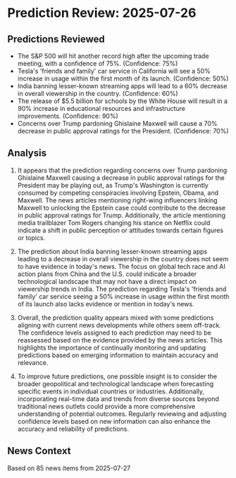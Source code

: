 # Prediction Review: 2025-07-26

## Predictions Reviewed

- The S&P 500 will hit another record high after the upcoming trade meeting, with a confidence of 75%. (Confidence: 75%)
- Tesla's 'friends and family' car service in California will see a 50% increase in usage within the first month of its launch. (Confidence: 50%)
- India banning lesser-known streaming apps will lead to a 60% decrease in overall viewership in the country. (Confidence: 60%)
- The release of $5.5 billion for schools by the White House will result in a 90% increase in educational resources and infrastructure improvements. (Confidence: 90%)
- Concerns over Trump pardoning Ghislaine Maxwell will cause a 70% decrease in public approval ratings for the President. (Confidence: 70%)

## Analysis

1. It appears that the prediction regarding concerns over Trump pardoning Ghislaine Maxwell causing a decrease in public approval ratings for the President may be playing out, as Trump's Washington is currently consumed by competing conspiracies involving Epstein, Obama, and Maxwell. The news articles mentioning right-wing influencers linking Maxwell to unlocking the Epstein case could contribute to the decrease in public approval ratings for Trump. Additionally, the article mentioning media trailblazer Tom Rogers changing his stance on Netflix could indicate a shift in public perception or attitudes towards certain figures or topics.

2. The prediction about India banning lesser-known streaming apps leading to a decrease in overall viewership in the country does not seem to have evidence in today's news. The focus on global tech race and AI action plans from China and the U.S. could indicate a broader technological landscape that may not have a direct impact on viewership trends in India. The prediction regarding Tesla's 'friends and family' car service seeing a 50% increase in usage within the first month of its launch also lacks evidence or mention in today's news.

3. Overall, the prediction quality appears mixed with some predictions aligning with current news developments while others seem off-track. The confidence levels assigned to each prediction may need to be reassessed based on the evidence provided by the news articles. This highlights the importance of continually monitoring and updating predictions based on emerging information to maintain accuracy and relevance.

4. To improve future predictions, one possible insight is to consider the broader geopolitical and technological landscape when forecasting specific events in individual countries or industries. Additionally, incorporating real-time data and trends from diverse sources beyond traditional news outlets could provide a more comprehensive understanding of potential outcomes. Regularly reviewing and adjusting confidence levels based on new information can also enhance the accuracy and reliability of predictions.

## News Context

Based on 85 news items from 2025-07-27
